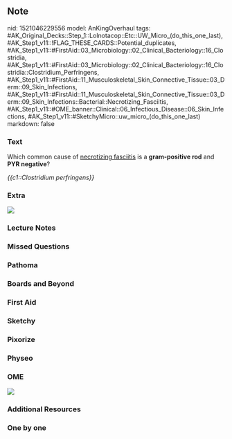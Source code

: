 ## Note
nid: 1521046229556
model: AnKingOverhaul
tags: #AK_Original_Decks::Step_1::Lolnotacop::Etc::UW_Micro_(do_this_one_last), #AK_Step1_v11::!FLAG_THESE_CARDS::Potential_duplicates, #AK_Step1_v11::#FirstAid::03_Microbiology::02_Clinical_Bacteriology::16_Clostridia, #AK_Step1_v11::#FirstAid::03_Microbiology::02_Clinical_Bacteriology::16_Clostridia::Clostridium_Perfringens, #AK_Step1_v11::#FirstAid::11_Musculoskeletal_Skin_Connective_Tissue::03_Derm::09_Skin_Infections, #AK_Step1_v11::#FirstAid::11_Musculoskeletal_Skin_Connective_Tissue::03_Derm::09_Skin_Infections::Bacterial::Necrotizing_Fasciitis, #AK_Step1_v11::#OME_banner::Clinical::06_Infectious_Disease::06_Skin_Infections, #AK_Step1_v11::#SketchyMicro::uw_micro_(do_this_one_last)
markdown: false

### Text
Which common cause of <u>necrotizing fasciitis</u> is a
<b>gram-positive rod</b> and <b>PYR negative</b>?
<div>
  <i>{{c1::Clostridium perfringens}}</i>
</div>

### Extra
<img src="necrotizing.png">

### Lecture Notes


### Missed Questions


### Pathoma


### Boards and Beyond


### First Aid


### Sketchy


### Pixorize


### Physeo


### OME
<div class="ome-widget">
  <a href=
  "https://onlinemeded.org/spa/infectious-disease/skin-infections/acquire?ref=anki">
  <img src="_OME_AnkiFlashcards_Lesson_6.png"></a>
</div>

### Additional Resources


### One by one

